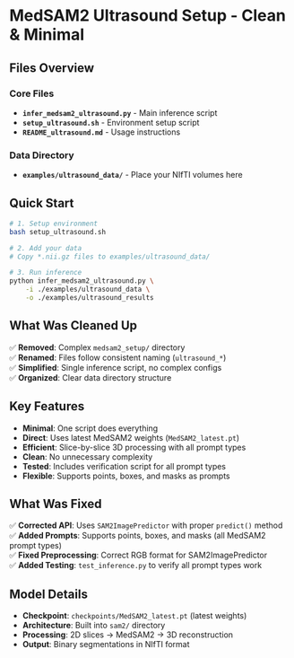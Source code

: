 # MedSAM2 Ultrasound Setup - Clean & Minimal

## Files Overview

### Core Files
- **`infer_medsam2_ultrasound.py`** - Main inference script
- **`setup_ultrasound.sh`** - Environment setup script  
- **`README_ultrasound.md`** - Usage instructions

### Data Directory
- **`examples/ultrasound_data/`** - Place your NIfTI volumes here

## Quick Start

```bash
# 1. Setup environment
bash setup_ultrasound.sh

# 2. Add your data
# Copy *.nii.gz files to examples/ultrasound_data/

# 3. Run inference
python infer_medsam2_ultrasound.py \
    -i ./examples/ultrasound_data \
    -o ./examples/ultrasound_results
```

## What Was Cleaned Up

✅ **Removed**: Complex `medsam2_setup/` directory  
✅ **Renamed**: Files follow consistent naming (`ultrasound_*`)  
✅ **Simplified**: Single inference script, no complex configs  
✅ **Organized**: Clear data directory structure  

## Key Features

- **Minimal**: One script does everything
- **Direct**: Uses latest MedSAM2 weights (`MedSAM2_latest.pt`)
- **Efficient**: Slice-by-slice 3D processing with all prompt types
- **Clean**: No unnecessary complexity
- **Tested**: Includes verification script for all prompt types
- **Flexible**: Supports points, boxes, and masks as prompts

## What Was Fixed

✅ **Corrected API**: Uses `SAM2ImagePredictor` with proper `predict()` method  
✅ **Added Prompts**: Supports points, boxes, and masks (all MedSAM2 prompt types)  
✅ **Fixed Preprocessing**: Correct RGB format for SAM2ImagePredictor  
✅ **Added Testing**: `test_inference.py` to verify all prompt types work

## Model Details

- **Checkpoint**: `checkpoints/MedSAM2_latest.pt` (latest weights)
- **Architecture**: Built into `sam2/` directory
- **Processing**: 2D slices → MedSAM2 → 3D reconstruction
- **Output**: Binary segmentations in NIfTI format 